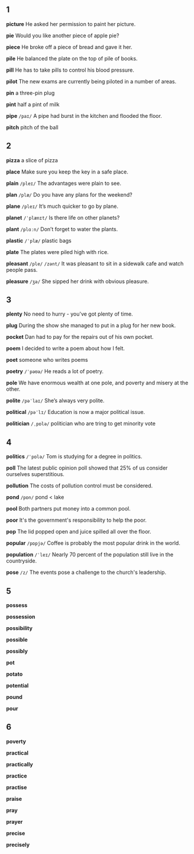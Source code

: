 ## 1
**picture** 
He asked her permission to paint her picture.

**pie** 
Would you like another piece of apple pie?

**piece** 
He broke off a piece of bread and gave it her.

**pile** 
He balanced the plate on the top of pile of books.

**pill** 
He has to take pills to control his blood pressure.

**pilot** 
The new exams are currently being piloted in a number of areas.

**pin** 
a three-pin plug

**pint** 
half a pint of milk

**pipe**
`/paɪ/` 
A pipe had burst in the kitchen and flooded the floor.

**pitch** 
pitch of the ball

## 2
**pizza** 
a slice of pizza

**place** 
Make sure you keep the key in a safe place.

**plain** 
`/pleɪ/`
The advantages were plain to see.

**plan** 
`/plæ/`
Do you have any plans for the weekend?

**plane** 
`/pleɪ/`
It’s much quicker to go by plane.

**planet** 
`/ˈplænɪt/`
Is there life on other planets?

**plant** 
`/plɑːn/`
Don’t forget to water the plants.

**plastic** 
`/ˈplæ/`
plastic bags

**plate** 
The plates were piled high with rice.

**pleasant** 
`/ple/` `/zənt/`
It was pleasant to sit in a sidewalk cafe and watch people pass.

**pleasure** 
`/ʒə/`
She sipped her drink with obvious pleasure.

## 3
**plenty** 
No need to hurry - you've got plenty of time.

**plug** 
During the show she managed to put in a plug for her new book.

**pocket**
Dan had to pay for the repairs out of his own pocket.

**poem** 
I decided to write a poem about how I felt.

**poet** 
someone who writes poems

**poetry** 
`/ˈpəʊə/`
He reads a lot of poetry.

**pole** 
We have enormous wealth at one pole, and poverty and misery at the other.

**polite** 
`/pəˈlaɪ/`
She’s always very polite.

**political** 
`/pəˈlɪ/`
Education is now a major political issue.

**politician** 
`/ˌpɒlə/`
politician who are tring to get minority vote

## 4
**politics** 
`/ˈpɒlə/`
Tom is studying for a degree in politics.

**poll** 
The latest public opinion poll showed that 25% of us consider ourselves superstitious.

**pollution** 
The costs of pollution control must be considered.

**pond** 
`/pɒn/`
pond < lake

**pool** 
Both partners put money into a common pool.

**poor** 
It's the government's responsibility to help the poor.

**pop** 
The lid popped open and juice spilled all over the floor.

**popular** 
`/pɒpjə/`
Coffee is probably the most popular drink in the world.

**population** 
`/ˈleɪ/`
Nearly 70 percent of the population still live in the countryside.

**pose** 
`/z/`
The events pose a challenge to the church's leadership.

## 5
**possess** 

**possession** 

**possibility** 

**possible** 

**possibly** 

**pot** 

**potato** 

**potential** 

**pound** 

**pour** 

## 6
**poverty** 

**practical** 

**practically** 

**practice**

**practise** 

**praise** 

**pray** 

**prayer** 

**precise** 

**precisely** 
